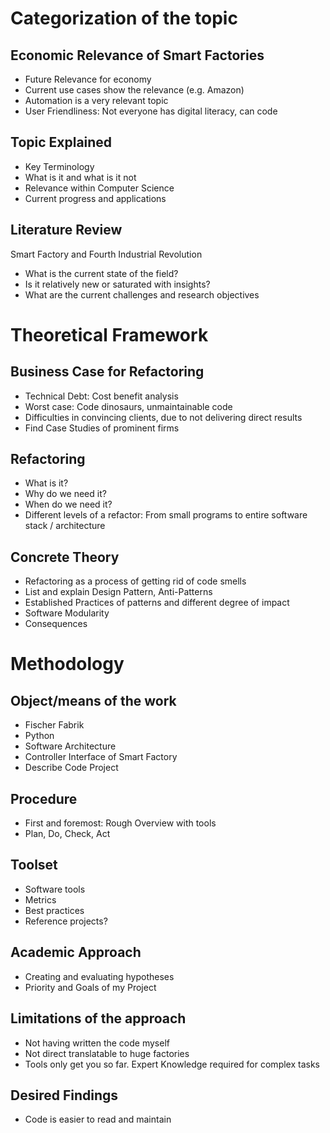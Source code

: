 # Categorization of the topic
## Economic Relevance of Smart Factories
- Future Relevance for economy
- Current use cases show the relevance (e.g. Amazon)
- Automation is a very relevant topic
- User Friendliness: Not everyone has digital literacy, can code

## Topic Explained
- Key Terminology
- What is it and what is it not
- Relevance within Computer Science
- Current progress and applications

## Literature Review
Smart Factory and Fourth Industrial Revolution
- What is the current state of the field?
- Is it relatively new or saturated with insights?
- What are the current challenges and research objectives

# Theoretical Framework
## Business Case for Refactoring
- Technical Debt: Cost benefit analysis
- Worst case: Code dinosaurs, unmaintainable code
- Difficulties in convincing clients, due to not delivering direct results
- Find Case Studies of prominent firms

## Refactoring
- What is it?
- Why do we need it?
- When do we need it?
- Different levels of a refactor: From small programs to entire software stack / architecture

## Concrete Theory
- Refactoring as a process of getting rid of code smells
- List and explain Design Pattern, Anti-Patterns
- Established Practices of patterns and different degree of impact
- Software Modularity
- Consequences

# Methodology

## Object/means of the work
- Fischer Fabrik
- Python
- Software Architecture
- Controller Interface of Smart Factory
- Describe Code Project

## Procedure
- First and foremost: Rough Overview with tools
- Plan, Do, Check, Act

## Toolset
- Software tools
- Metrics
- Best practices
- Reference projects?

## Academic Approach
- Creating and evaluating hypotheses
- Priority and Goals of my Project

## Limitations of the approach
- Not having written the code myself
- Not direct translatable to huge factories
- Tools only get you so far. Expert Knowledge required for complex tasks

## Desired Findings
- Code is easier to read and maintain
